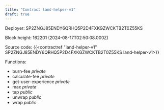 ```yaml
---
title: "Contract land-helper-v1"
draft: true
---
```

Deployer: SP2ZNGJ85ENDY6QRHQ5P2D4FXKGZWCKTB2T0Z55KS


 



Block height: 162201 (2024-08-17T02:50:08.000Z)

Source code: {{<contractref "land-helper-v1" SP2ZNGJ85ENDY6QRHQ5P2D4FXKGZWCKTB2T0Z55KS land-helper-v1>}}

Functions:

* burn-fee _private_
* calculate-fee _private_
* get-user-experience _private_
* max _private_
* tap _public_
* unwrap _public_
* wrap _public_
